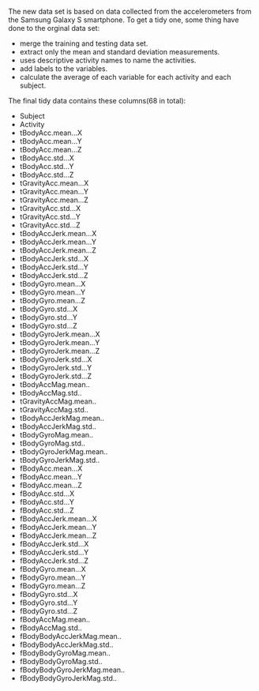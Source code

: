 The new data set is based on data collected from the accelerometers from the Samsung Galaxy S smartphone.
To get a tidy one, some thing have done to the orginal data set:

* merge the training and testing data set.
* extract only the mean and standard deviation measurements.
* uses descriptive activity names to name the activities.
* add labels to the variables.
* calculate the average of each variable for each activity and each subject.

The final tidy data contains these columns(68 in total):

* Subject
* Activity
* tBodyAcc.mean...X
* tBodyAcc.mean...Y
* tBodyAcc.mean...Z
* tBodyAcc.std...X
* tBodyAcc.std...Y
* tBodyAcc.std...Z
* tGravityAcc.mean...X
* tGravityAcc.mean...Y
* tGravityAcc.mean...Z
* tGravityAcc.std...X
* tGravityAcc.std...Y
* tGravityAcc.std...Z
* tBodyAccJerk.mean...X
* tBodyAccJerk.mean...Y
* tBodyAccJerk.mean...Z
* tBodyAccJerk.std...X
* tBodyAccJerk.std...Y
* tBodyAccJerk.std...Z
* tBodyGyro.mean...X
* tBodyGyro.mean...Y
* tBodyGyro.mean...Z
* tBodyGyro.std...X
* tBodyGyro.std...Y
* tBodyGyro.std...Z
* tBodyGyroJerk.mean...X
* tBodyGyroJerk.mean...Y
* tBodyGyroJerk.mean...Z
* tBodyGyroJerk.std...X
* tBodyGyroJerk.std...Y
* tBodyGyroJerk.std...Z
* tBodyAccMag.mean..
* tBodyAccMag.std..
* tGravityAccMag.mean..
* tGravityAccMag.std..
* tBodyAccJerkMag.mean..
* tBodyAccJerkMag.std..
* tBodyGyroMag.mean..
* tBodyGyroMag.std..
* tBodyGyroJerkMag.mean..
* tBodyGyroJerkMag.std..
* fBodyAcc.mean...X
* fBodyAcc.mean...Y
* fBodyAcc.mean...Z
* fBodyAcc.std...X
* fBodyAcc.std...Y
* fBodyAcc.std...Z
* fBodyAccJerk.mean...X
* fBodyAccJerk.mean...Y
* fBodyAccJerk.mean...Z
* fBodyAccJerk.std...X
* fBodyAccJerk.std...Y
* fBodyAccJerk.std...Z
* fBodyGyro.mean...X
* fBodyGyro.mean...Y
* fBodyGyro.mean...Z
* fBodyGyro.std...X
* fBodyGyro.std...Y
* fBodyGyro.std...Z
* fBodyAccMag.mean..
* fBodyAccMag.std..
* fBodyBodyAccJerkMag.mean..
* fBodyBodyAccJerkMag.std..
* fBodyBodyGyroMag.mean..
* fBodyBodyGyroMag.std..
* fBodyBodyGyroJerkMag.mean..
* fBodyBodyGyroJerkMag.std..	
